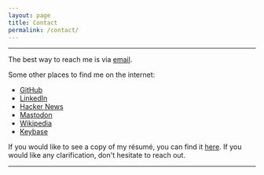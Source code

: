 ```yaml
---
layout: page
title: Contact
permalink: /contact/
---
```


<hr/>

The best way to reach me is via [email](http://scr.im/eindiran).

Some other places to find me on the internet:

* [GitHub](https://github.com/eindiran)
* [LinkedIn](https://www.linkedin.com/in/eindiran/)
* [Hacker News](https://news.ycombinator.com/user?id=eindiran)
* [Mastodon](https://mastodon.technology/@eindiran)
* [Wikipedia](https://en.wikipedia.org/wiki/User:Eindiran)
* [Keybase](https://keybase.io/eindiran)

If you would like to see a copy of my résumé, you can find it [here](https://github.com/eindiran/resume). If you would like any clarification, don't hesitate to reach out.

<hr/>
